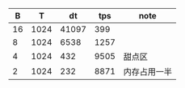 | B | T | dt | tps | note |
| - | - | -- | -- | ---- |
| 16 | 1024 | 41097 | 399 | |
| 8 | 1024 | 6538 | 1257 | |
| 4 | 1024 | 432 | 9505 | 甜点区 |
| 2 | 1024 | 232 | 8871 | 内存占用一半 |